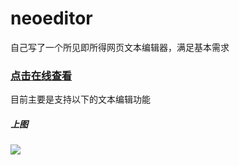 # neoeditor
自己写了一个所见即所得网页文本编辑器，满足基本需求
### [点击在线查看](http://www.neove.cc/neoeditor/index.html)
目前主要是支持以下的文本编辑功能
##### 上图
![](https://github.com/neove/neoeditor/description.png)


